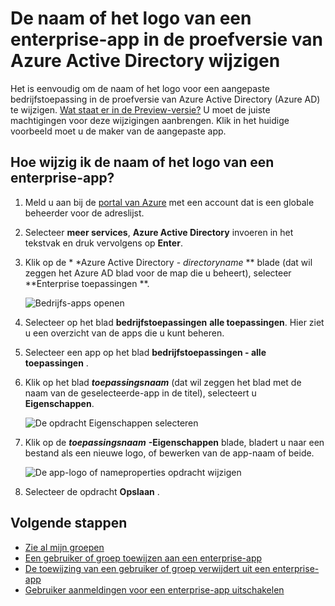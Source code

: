 <properties
    pageTitle="De naam of het logo van een enterprise-app in de proefversie van Azure Active Directory wijzigen | Microsoft Azure"
    description="Het wijzigen van de naam of het logo voor een aangepaste enterprise-app in Azure Active Directory"
    services="active-directory"
    documentationCenter=""
    authors="curtand"
    manager="femila"
    editor=""/>

<tags
    ms.service="active-directory"
    ms.workload="identity"
    ms.tgt_pltfrm="na"
    ms.devlang="na"
    ms.topic="article"
    ms.date="09/30/2016"
    ms.author="curtand"/>

# <a name="change-the-name-or-logo-of-an-enterprise-app-in-azure-active-directory-preview"></a>De naam of het logo van een enterprise-app in de proefversie van Azure Active Directory wijzigen

Het is eenvoudig om de naam of het logo voor een aangepaste bedrijfstoepassing in de proefversie van Azure Active Directory (Azure AD) te wijzigen. [Wat staat er in de Preview-versie?](active-directory-preview-explainer.md) U moet de juiste machtigingen voor deze wijzigingen aanbrengen. Klik in het huidige voorbeeld moet u de maker van de aangepaste app.

## <a name="how-do-i-change-an-enterprise-apps-name-or-logo"></a>Hoe wijzig ik de naam of het logo van een enterprise-app?

1. Meld u aan bij de [portal van Azure](https://portal.azure.com) met een account dat is een globale beheerder voor de adreslijst.

2. Selecteer **meer services**, **Azure Active Directory** invoeren in het tekstvak en druk vervolgens op **Enter**.

3. Klik op de * *Azure Active Directory - *directoryname* ** blade (dat wil zeggen het Azure AD blad voor de map die u beheert), selecteer **Enterprise toepassingen **.

    ![Bedrijfs-apps openen](./media/active-directory-coreapps-change-app-logo-azure-portal/open-enterprise-apps.png)

4. Selecteer op het blad **bedrijfstoepassingen** **alle toepassingen**. Hier ziet u een overzicht van de apps die u kunt beheren.

5. Selecteer een app op het blad **bedrijfstoepassingen - alle toepassingen** .

6. Klik op het blad ***toepassingsnaam*** (dat wil zeggen het blad met de naam van de geselecteerde-app in de titel), selecteert u **Eigenschappen**.

    ![De opdracht Eigenschappen selecteren](./media/active-directory-coreapps-change-app-logo-azure-portal/select-app.png)

7. Klik op de ***toepassingsnaam*** **-Eigenschappen** blade, bladert u naar een bestand als een nieuwe logo, of bewerken van de app-naam of beide.

    ![De app-logo of nameproperties opdracht wijzigen](./media/active-directory-coreapps-change-app-logo-azure-portal/change-logo.png)

8. Selecteer de opdracht **Opslaan** .

## <a name="next-steps"></a>Volgende stappen

- [Zie al mijn groepen](active-directory-groups-view-azure-portal.md)
- [Een gebruiker of groep toewijzen aan een enterprise-app](active-directory-coreapps-assign-user-azure-portal.md)
- [De toewijzing van een gebruiker of groep verwijdert uit een enterprise-app](active-directory-coreapps-remove-assignment-azure-portal.md)
- [Gebruiker aanmeldingen voor een enterprise-app uitschakelen](active-directory-coreapps-disable-app-azure-portal.md)
